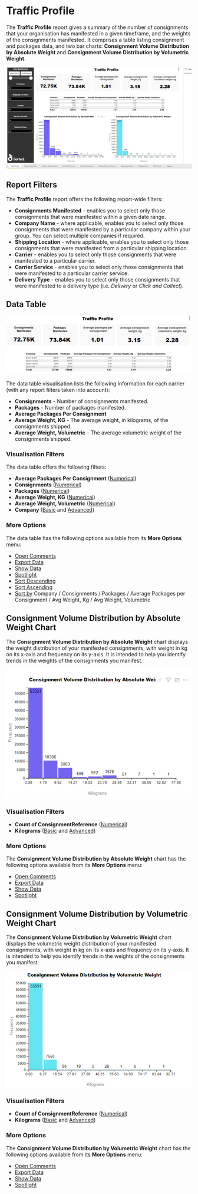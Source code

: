# Traffic Profile

The **Traffic Profile** report gives a summary of the number of consignments that your organisation has manifested in a given timeframe, and the weights of the consignments manifested. It comprises a table listing consignment and packages data, and two bar charts: **Consignment Volume Distribution by Absolute Weight** and **Consignment Volume Distribution by Volumetric Weight**.

<a href="../images/reports/traffic-profile.png" target="_blank">
    <img src="../images/reports/traffic-profile.png"/>
</a>

## Report Filters

The **Traffic Profile** report offers the following report-wide filters:

* **Consignments Manifested** - enables you to select only those consignments that were manifested within a given date range.
* **Company Name** - where applicable, enables you to select only those consignments that were manifested by a particular company within your group. You can select multiple companies if required.
* **Shipping Location** - where applicable, enables you to select only those consignments that were manifested from a particular shipping location.
* **Carrier** - enables you to select only those consignments that were manifested to a particular carrier.
* **Carrier Service** - enables you to select only those consignments that were manifested to a particular carrier service.
* **Delivery Type** - enables you to select only those consignments that were manifested to a delivery type (i.e. *Delivery* or *Click and Collect*).

## Data Table

<a href="../images/reports/traffic-profile-table.png" target="_blank">
    <img src="../images/reports/traffic-profile-table.png"/>
</a>

The data table visualisation lists the following information for each carrier (with any report filters taken into account):

* **Consignments** - Number of consignments manifested.
* **Packages** - Number of packages manifested.
* **Average Packages Per Consignment**
* **Average Weight, KG** - The average weight, in kilograms, of the consignments shipped.
* **Average Weight, Volumetric** - The average volumetric weight of the consignments shipped.

### Visualisation Filters

The data table offers the following filters:

* **Average Packages Per Consignment** ([Numerical](/reports/reports.html#using-numerical-filters))
* **Consignments** ([Numerical](/reports/reports.html#using-numerical-filters))
* **Packages** ([Numerical](/reports/reports.html#using-numerical-filters))
* **Average Weight, KG** ([Numerical](/reports/reports.html#using-numerical-filters))
* **Average Weight, Volumetric** ([Numerical](/reports/reports.html#using-numerical-filters))
* **Company** ([Basic](/reports/reports.html#using-basic-filters) and [Advanced](/reports/reports.html#using-advanced-filters))

### More Options

The data table has the following options available from its **More Options** menu:

* [Open Comments](/reports/reports.html#open-comments)
* [Export Data](/reports/reports.html#export-data)
* [Show Data](/reports/reports.html#show-data)
* [Spotlight](/reports/reports.html#spotlight)
* [Sort Descending](/reports/reports.html#sort-descending--ascending--sort-by)
* [Sort Ascending](/reports/reports.html#sort-descending--ascending--sort-by)
* [Sort by](/reports/reports.html#sort-descending--ascending--sort-by) Company / Consignments / Packages / Average Packages per Consignment / Avg Weight, Kg / Avg Weight, Volumetric

## Consignment Volume Distribution by Absolute Weight Chart

The **Consignment Volume Distribution by Absolute Weight** chart displays the weight distribution of your manifested consignments, with weight in kg on its x-axis and frequency on its y-axis. It is intended to help you identify trends in the weights of the consignments you manifest.

<a href="../images/reports/traffic-profile-weight.png" target="_blank">
    <img src="../images/reports/traffic-profile-weight.png"/>
</a>

### Visualisation Filters

* **Count of ConsignmentReference** ([Numerical](/reports/reports.html#using-numerical-filters))
* **Kilograms** ([Basic](/reports/reports.html#using-basic-filters) and [Advanced](/reports/reports.html#using-advanced-filters))

### More Options

The **Consignment Volume Distribution by Absolute Weight** chart has the following options available from its **More Options** menu:

* [Open Comments](/reports/reports.html#open-comments)
* [Export Data](/reports/reports.html#export-data)
* [Show Data](/reports/reports.html#show-data)
* [Spotlight](/reports/reports.html#spotlight)

## Consignment Volume Distribution by Volumetric Weight Chart

The **Consignment Volume Distribution by Volumetric Weight** chart displays the volumetric weight distribution of your manifested consignments, with weight in kg on its x-axis and frequency on its y-axis. It is intended to help you identify trends in the weights of the consignments you manifest.

<a href="../images/reports/traffic-profile-vol-weight.png" target="_blank">
    <img src="../images/reports/traffic-profile-vol-weight.png"/>
</a>

### Visualisation Filters

* **Count of ConsignmentReference** ([Numerical](/reports/reports.html#using-numerical-filters))
* **Kilograms** ([Basic](/reports/reports.html#using-basic-filters) and [Advanced](/reports/reports.html#using-advanced-filters))

### More Options

The **Consignment Volume Distribution by Volumetric Weight** chart has the following options available from its **More Options** menu:

* [Open Comments](/reports/reports.html#open-comments)
* [Export Data](/reports/reports.html#export-data)
* [Show Data](/reports/reports.html#show-data)
* [Spotlight](/reports/reports.html#spotlight)